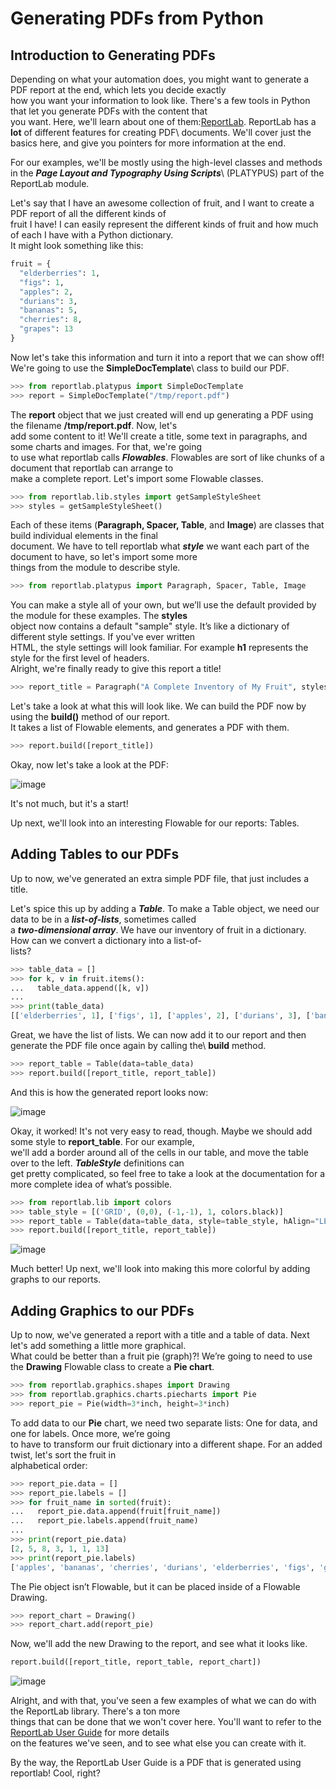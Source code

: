 # Generating PDFs from Python

## Introduction to Generating PDFs

Depending on what your automation does, you might want to generate a PDF report at the end, which lets you decide exactly\
how you want your information to look like. There's a few tools in Python that let you generate PDFs with the content that\
you want. Here, we'll learn about one of them:[ReportLab](https://www.reportlab.com/opensource/). ReportLab has a **lot** of different features for creating PDF\ documents. We'll cover just the basics here, and give you pointers for more information at the end.

For our examples, we'll be mostly using the high-level classes and methods in the ***Page Layout and Typography Using Scripts***\ (PLATYPUS) part of the ReportLab module.

Let's say that I have an awesome collection of fruit, and I want to create a PDF report of all the different kinds of\
fruit I have! I can easily represent the different kinds of fruit and how much of each I have with a Python dictionary.\
It might look something like this:

```Python
fruit = {
  "elderberries": 1,
  "figs": 1,
  "apples": 2,
  "durians": 3,
  "bananas": 5,
  "cherries": 8,
  "grapes": 13
}
```

Now let's take this information and turn it into a report that we can show off! We're going to use the **SimpleDocTemplate**\ class to build our PDF.

```Python
>>> from reportlab.platypus import SimpleDocTemplate
>>> report = SimpleDocTemplate("/tmp/report.pdf")
```

The **report** object that we just created will end up generating a PDF using the filename **/tmp/report.pdf**. Now, let's\
add some content to it! We'll create a title, some text in paragraphs, and some charts and images. For that, we're going\
to use what reportlab calls ***Flowables***. Flowables are sort of like chunks of a document that reportlab can arrange to\
make a complete report. Let's import some Flowable classes.

```Python
>>> from reportlab.lib.styles import getSampleStyleSheet
>>> styles = getSampleStyleSheet()
```

Each of these items (**Paragraph, Spacer, Table**, and **Image**) are classes that build individual elements in the final\
document. We have to tell reportlab what ***style*** we want each part of the document to have, so let's import some more\
things from the module to describe style.

```Python
>>> from reportlab.platypus import Paragraph, Spacer, Table, Image
```

You can make a style all of your own, but we’ll use the default provided by the module for these examples. The **styles**\
object now contains a default "sample" style. It’s like a dictionary of different style settings. If you've ever written\
HTML, the style settings will look familiar. For example **h1** represents the style for the first level of headers.\
Alright, we're finally ready to give this report a title!

```Python
>>> report_title = Paragraph("A Complete Inventory of My Fruit", styles["h1"])
```

Let's take a look at what this will look like. We can build the PDF now by using the **build()** method of our report.\
It takes a list of Flowable elements, and generates a PDF with them.

```Python
>>> report.build([report_title])
```

Okay, now let's take a look at the PDF:

![image](pasted-image-0.png)

It's not much, but it's a start!

Up next, we'll look into an interesting Flowable for our reports: Tables.

## Adding Tables to our PDFs

Up to now, we've generated an extra simple PDF file, that just includes a title.

Let's spice this up by adding a ***Table***. To make a Table object, we need our data to be in a ***list-of-lists***, sometimes called\
a ***two-dimensional array***. We have our inventory of fruit in a dictionary. How can we convert a dictionary into a list-of-\
lists?

```Python
>>> table_data = []
>>> for k, v in fruit.items():
...   table_data.append([k, v])
...
>>> print(table_data)
[['elderberries', 1], ['figs', 1], ['apples', 2], ['durians', 3], ['bananas', 5], ['cherries', 8], ['grapes', 13]]
```

Great, we have the list of lists. We can now add it to our report and then generate the PDF file once again by calling the\ **build** method.

```Python
>>> report_table = Table(data=table_data)
>>> report.build([report_title, report_table])
```

And this is how the generated report looks now:

![image](pasted-image-1.png)

Okay, it worked! It's not very easy to read, though. Maybe we should add some style to **report_table**. For our example,\
we'll add a border around all of the cells in our table, and move the table over to the left. ***TableStyle*** definitions can\
get pretty complicated, so feel free to take a look at the documentation for a more complete idea of what’s possible.

```Python
>>> from reportlab.lib import colors
>>> table_style = [('GRID', (0,0), (-1,-1), 1, colors.black)]
>>> report_table = Table(data=table_data, style=table_style, hAlign="LEFT")
>>> report.build([report_title, report_table])
```

![image](pasted-image-2.png)

Much better! Up next, we'll look into making this more colorful by adding graphs to our reports.

## Adding Graphics to our PDFs

Up to now, we've generated a report with a title and a table of data. Next let's add something a little more graphical.\
What could be better than a fruit pie (graph)?! We’re going to need to use the **Drawing** Flowable class to create a **Pie chart**.

```Python
>>> from reportlab.graphics.shapes import Drawing
>>> from reportlab.graphics.charts.piecharts import Pie
>>> report_pie = Pie(width=3*inch, height=3*inch)
```

To add data to our **Pie** chart, we need two separate lists: One for data, and one for labels. Once more, we’re going\
to have to transform our fruit dictionary into a different shape. For an added twist, let's sort the fruit in\
alphabetical order:

```Python
>>> report_pie.data = []
>>> report_pie.labels = []
>>> for fruit_name in sorted(fruit):
...   report_pie.data.append(fruit[fruit_name])
...   report_pie.labels.append(fruit_name)
...
>>> print(report_pie.data)
[2, 5, 8, 3, 1, 1, 13]
>>> print(report_pie.labels)
['apples', 'bananas', 'cherries', 'durians', 'elderberries', 'figs', 'grapes']
```

The Pie object isn’t Flowable, but it can be placed inside of a Flowable Drawing.

```Python
>>> report_chart = Drawing()
>>> report_chart.add(report_pie)
```

Now, we'll add the new Drawing to the report, and see what it looks like.

```Python
report.build([report_title, report_table, report_chart])
```

![image](pasted-image-3.png)

Alright, and with that, you've seen a few examples of what we can do with the ReportLab library.  There's a ton more\
things that can be done that we won't cover here. You'll want to refer to the [ReportLab User Guide](https://www.reportlab.com/docs/reportlab-userguide.pdf) for more details\
on the features we've seen, and to see what else you can create with it.

By the way, the ReportLab User Guide is a PDF that is generated using reportlab! Cool, right?